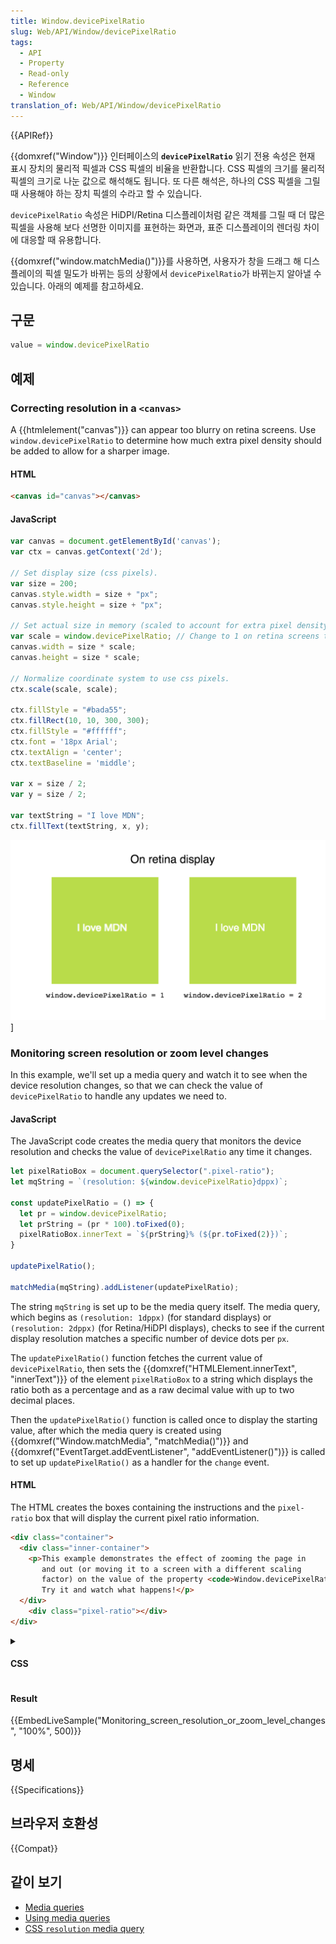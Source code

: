 ```yaml
---
title: Window.devicePixelRatio
slug: Web/API/Window/devicePixelRatio
tags:
  - API
  - Property
  - Read-only
  - Reference
  - Window
translation_of: Web/API/Window/devicePixelRatio
---
```

{{APIRef}}

{{domxref("Window")}} 인터페이스의 **`devicePixelRatio`** 읽기 전용 속성은 현재 표시 장치의 물리적 픽셀과 CSS 픽셀의 비율을 반환합니다. CSS 픽셀의 크기를 물리적 픽셀의 크기로 나눈 값으로 해석해도 됩니다. 또 다른 해석은, 하나의 CSS 픽셀을 그릴 때 사용해야 하는 장치 픽셀의 수라고 할 수 있습니다.

`devicePixelRatio` 속성은 HiDPI/Retina 디스플레이처럼 같은 객체를 그릴 때 더 많은 픽셀을 사용해 보다 선명한 이미지를 표현하는 화면과, 표준 디스플레이의 렌더링 차이에 대응할 때 유용합니다.

{{domxref("window.matchMedia()")}}를 사용하면, 사용자가 창을 드래그 해 디스플레이의 픽셀 밀도가 바뀌는 등의 상황에서 `devicePixelRatio`가 바뀌는지 알아낼 수 있습니다. 아래의 예제를 참고하세요.

## 구문

```js
value = window.devicePixelRatio
```

## 예제

### Correcting resolution in a `<canvas>`

A {{htmlelement("canvas")}} can appear too blurry on retina screens. Use `window.devicePixelRatio` to determine how much extra pixel density should be added to allow for a sharper image.

#### HTML

```html
<canvas id="canvas"></canvas>
```

#### JavaScript

```js
var canvas = document.getElementById('canvas');
var ctx = canvas.getContext('2d');

// Set display size (css pixels).
var size = 200;
canvas.style.width = size + "px";
canvas.style.height = size + "px";

// Set actual size in memory (scaled to account for extra pixel density).
var scale = window.devicePixelRatio; // Change to 1 on retina screens to see blurry canvas.
canvas.width = size * scale;
canvas.height = size * scale;

// Normalize coordinate system to use css pixels.
ctx.scale(scale, scale);

ctx.fillStyle = "#bada55";
ctx.fillRect(10, 10, 300, 300);
ctx.fillStyle = "#ffffff";
ctx.font = '18px Arial';
ctx.textAlign = 'center';
ctx.textBaseline = 'middle';

var x = size / 2;
var y = size / 2;

var textString = "I love MDN";
ctx.fillText(textString, x, y);
```

[![This image describe the impact of different value on retina display.](devicepixelration_diff..png)](https://mdn.mozillademos.org/files/15023/devicePixelRation%20Diff.png)]

### Monitoring screen resolution or zoom level changes

In this example, we'll set up a media query and watch it to see when the device resolution changes, so that we can check the value of `devicePixelRatio` to handle any updates we need to.

#### JavaScript

The JavaScript code creates the media query that monitors the device resolution and checks the value of `devicePixelRatio` any time it changes.

```js
let pixelRatioBox = document.querySelector(".pixel-ratio");
let mqString = `(resolution: ${window.devicePixelRatio}dppx)`;

const updatePixelRatio = () => {
  let pr = window.devicePixelRatio;
  let prString = (pr * 100).toFixed(0);
  pixelRatioBox.innerText = `${prString}% (${pr.toFixed(2)})`;
}

updatePixelRatio();

matchMedia(mqString).addListener(updatePixelRatio);
```

The string `mqString` is set up to be the media query itself. The media query, which begins as `(resolution: 1dppx)` (for standard displays) or `(resolution: 2dppx)` (for Retina/HiDPI displays), checks to see if the current display resolution matches a specific number of device dots per `px`.

The `updatePixelRatio()` function fetches the current value of `devicePixelRatio`, then sets the {{domxref("HTMLElement.innerText", "innerText")}} of the element `pixelRatioBox` to a string which displays the ratio both as a percentage and as a raw decimal value with up to two decimal places.

Then the `updatePixelRatio()` function is called once to display the starting value, after which the media query is created using {{domxref("Window.matchMedia", "matchMedia()")}} and {{domxref("EventTarget.addEventListener", "addEventListener()")}} is called to set up `updatePixelRatio()` as a handler for the `change` event.

#### HTML

The HTML creates the boxes containing the instructions and the `pixel-ratio` box that will display the current pixel ratio information.

```html
<div class="container">
  <div class="inner-container">
    <p>This example demonstrates the effect of zooming the page in
       and out (or moving it to a screen with a different scaling
       factor) on the value of the property <code>Window.devicePixelRatio</code>.
       Try it and watch what happens!</p>
  </div>
    <div class="pixel-ratio"></div>
</div>
```

<details><summary><h4 id="CSS">CSS</h4></summary><pre class="brush: css">body {
  font: 22px arial, sans-serif;
}

.container {
top: 2em;
width: 22em;
height: 14em;
border: 2px solid #22d;
margin: 0 auto;
padding: 0;
background-color: #a9f;
}

.inner-container {
padding: 1em 2em;
text-align: justify;
text-justify: auto;
}

.pixel-ratio {
position: relative;
margin: auto;
height: 1.2em;
text-align: right;
bottom: 0;
right: 1em;
font-weight: bold;
}</pre></details>

#### Result

{{EmbedLiveSample("Monitoring_screen_resolution_or_zoom_level_changes", "100%", 500)}}

## 명세

{{Specifications}}

## 브라우저 호환성

{{Compat}}

## 같이 보기

- [Media queries](/ko/docs/Web/CSS/Media_Queries)
- [Using media queries](/ko/docs/Web/CSS/Media_Queries/Using_media_queries)
- [CSS `resolution` media query](/ko/docs/Web/CSS/@media/resolution)
